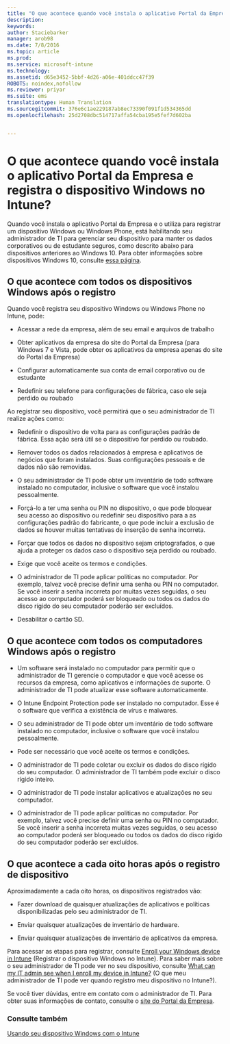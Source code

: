 ```yaml
---
title: "O que acontece quando você instala o aplicativo Portal da Empresa e registra o dispositivo Windows no Intune? | Microsoft Intune"
description: 
keywords: 
author: Staciebarker
manager: arob98
ms.date: 7/8/2016
ms.topic: article
ms.prod: 
ms.service: microsoft-intune
ms.technology: 
ms.assetid: d65e3452-5bbf-4d26-a06e-401ddcc47f39
ROBOTS: noindex,nofollow
ms.reviewer: priyar
ms.suite: ems
translationtype: Human Translation
ms.sourcegitcommit: 376e6c1ae229187ab8ec73390f091f1d534365dd
ms.openlocfilehash: 25d2708dbc514717affa54cba195e5fef7d602ba


---
```



# O que acontece quando você instala o aplicativo Portal da Empresa e registra o dispositivo Windows no Intune?

Quando você instala o aplicativo Portal da Empresa e o utiliza para registrar um dispositivo Windows ou Windows Phone, está habilitando seu administrador de TI para gerenciar seu dispositivo para manter os dados corporativos ou de estudante seguros, como descrito abaixo para dispositivos anteriores ao Windows 10. Para obter informações sobre dispositivos Windows 10, consulte [essa página](what-happens-if-you-install-the-company-portal-app-and-enroll-your-device-in-intune-windows10.md).

## O que acontece com todos os dispositivos Windows após o registro
Quando você registra seu dispositivo Windows ou Windows Phone no Intune, pode:

-   Acessar a rede da empresa, além de seu email e arquivos de trabalho

-   Obter aplicativos da empresa do site do Portal da Empresa (para Windows 7 e Vista, pode obter os aplicativos da empresa apenas do site do Portal da Empresa)

-   Configurar automaticamente sua conta de email corporativo ou de estudante

-   Redefinir seu telefone para configurações de fábrica, caso ele seja perdido ou roubado

Ao registrar seu dispositivo, você permitirá que o seu administrador de TI realize ações como:

-   Redefinir o dispositivo de volta para as configurações padrão de fábrica. Essa ação será útil se o dispositivo for perdido ou roubado.

-   Remover todos os dados relacionados à empresa e aplicativos de negócios que foram instalados. Suas configurações pessoais e de dados não são removidas.

-   O seu administrador de TI pode obter um inventário de todo software instalado no computador, inclusive o software que você instalou pessoalmente.

-   Forçá-lo a ter uma senha ou PIN no dispositivo, o que pode bloquear seu acesso ao dispositivo ou redefinir seu dispositivo para a as configurações padrão do fabricante, o que pode incluir a exclusão de dados se houver muitas tentativas de inserção de senha incorreta.

-   Forçar que todos os dados no dispositivo sejam criptografados, o que ajuda a proteger os dados caso o dispositivo seja perdido ou roubado.

-   Exige que você aceite os termos e condições.

-   O administrador de TI pode aplicar políticas no computador. Por exemplo, talvez você precise definir uma senha ou PIN no computador. Se você inserir a senha incorreta por muitas vezes seguidas, o seu acesso ao computador poderá ser bloqueado ou todos os dados do disco rígido do seu computador poderão ser excluídos.

-   Desabilitar o cartão SD.

## O que acontece com todos os computadores Windows após o registro

-  Um software será instalado no computador para permitir que o administrador de TI gerencie o computador e que você acesse os recursos da empresa, como aplicativos e informações de suporte. O administrador de TI pode atualizar esse software automaticamente.

-  O Intune Endpoint Protection pode ser instalado no computador. Esse é o software que verifica a existência de vírus e malwares.

-  O seu administrador de TI pode obter um inventário de todo software instalado no computador, inclusive o software que você instalou pessoalmente.

-  Pode ser necessário que você aceite os termos e condições.

-  O administrador de TI pode coletar ou excluir os dados do disco rígido do seu computador. O administrador de TI também pode excluir o disco rígido inteiro.

-  O administrador de TI pode instalar aplicativos e atualizações no seu computador.

-  O administrador de TI pode aplicar políticas no computador. Por exemplo, talvez você precise definir uma senha ou PIN no computador. Se você inserir a senha incorreta muitas vezes seguidas, o seu acesso ao computador poderá ser bloqueado ou todos os dados do disco rígido do seu computador poderão ser excluídos.


## O que acontece a cada oito horas após o registro de dispositivo
Aproximadamente a cada oito horas, os dispositivos registrados vão:

-   Fazer download de quaisquer atualizações de aplicativos e políticas disponibilizadas pelo seu administrador de TI.

-   Enviar quaisquer atualizações de inventário de hardware.

-   Enviar quaisquer atualizações de inventário de aplicativos da empresa.

Para acessar as etapas para registrar, consulte [Enroll your Windows device in Intune](enroll-your-device-in-intune-windows.md) (Registrar o dispositivo Windows no Intune). Para saber mais sobre o seu administrador de TI pode ver no seu dispositivo, consulte [What can my IT admin see when I enroll my device in Intune?](what-can-your-it-administrator-see-when-you-enroll-your-device-in-intune-windows.md) (O que meu administrador de TI pode ver quando registro meu dispositivo no Intune?).

Se você tiver dúvidas, entre em contato com o administrador de TI. Para obter suas informações de contato, consulte o [site do Portal da Empresa](http://portal.manage.microsoft.com).

### Consulte também
[Usando seu dispositivo Windows com o Intune](using-your-windows-device-with-intune.md)



<!--HONumber=Jul16_HO3-->


